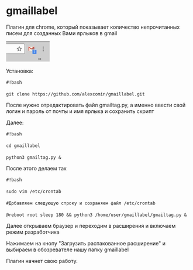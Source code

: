 # gmaillabel

Плагин для chrome, который показывает количество непрочитанных писем для созданных Вами ярлыков в gmail

![gmail.jpg](gmail.jpg)

Установка:

```
#!bash

git clone https://github.com/alexcomin/gmaillabel.git

```

После нужно отредактировать файл gmailtag.py, а именно ввести свой логин и пароль от почты и имя ярлыка и сохранить скрипт

Далее:


```
#!bash

cd gmaillabel

python3 gmailtag.py &

```

После этого делаем так

```
#!bash

sudo vim /etc/crontab

#Добавляем следующую строку и сохраняем файл /etc/crontab

@reboot root sleep 180 && python3 /home/user/gmaillabel/gmailtag.py &

```

Далее открываем браузер и переходим в расширения и включаем режим разработчика

Нажимаем на кнопу "Загрузить распакованное расширение" и выбираем в обозревателе нашу папку gmaillabel

Плагин начнет свою работу.
